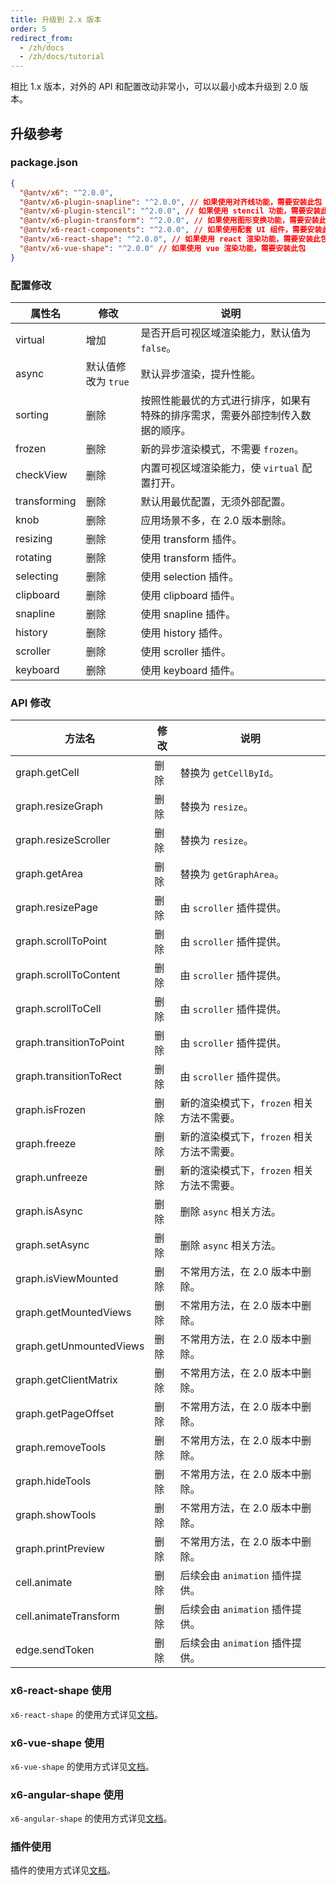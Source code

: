 ```yaml
---
title: 升级到 2.x 版本
order: 5
redirect_from:
  - /zh/docs
  - /zh/docs/tutorial
---
```


相比 1.x 版本，对外的 API 和配置改动非常小，可以以最小成本升级到 2.0 版本。

## 升级参考

### package.json

```json
{
  "@antv/x6": "^2.0.0",
  "@antv/x6-plugin-snapline": "^2.0.0", // 如果使用对齐线功能，需要安装此包
  "@antv/x6-plugin-stencil": "^2.0.0", // 如果使用 stencil 功能，需要安装此包
  "@antv/x6-plugin-transform": "^2.0.0", // 如果使用图形变换功能，需要安装此包
  "@antv/x6-react-components": "^2.0.0", // 如果使用配套 UI 组件，需要安装此包
  "@antv/x6-react-shape": "^2.0.0", // 如果使用 react 渲染功能，需要安装此包
  "@antv/x6-vue-shape": "^2.0.0" // 如果使用 vue 渲染功能，需要安装此包
}
```

### 配置修改

| 属性名       | 修改                | 说明                                                                        |
|--------------|-------------------|---------------------------------------------------------------------------|
| virtual      | 增加                | 是否开启可视区域渲染能力，默认值为 `false`。                                  |
| async        | 默认值修改为 `true` | 默认异步渲染，提升性能。                                                      |
| sorting      | 删除                | 按照性能最优的方式进行排序，如果有特殊的排序需求，需要外部控制传入数据的顺序。 |
| frozen       | 删除                | 新的异步渲染模式，不需要 `frozen`。                                           |
| checkView    | 删除                | 内置可视区域渲染能力，使 `virtual` 配置打开。                                 |
| transforming | 删除                | 默认用最优配置，无须外部配置。                                                |
| knob         | 删除                | 应用场景不多，在 2.0 版本删除。                                               |
| resizing     | 删除                | 使用 transform 插件。                                                        |
| rotating     | 删除                | 使用 transform 插件。                                                        |
| selecting    | 删除                | 使用 selection 插件。                                                        |
| clipboard    | 删除                | 使用 clipboard 插件。                                                        |
| snapline     | 删除                | 使用 snapline 插件。                                                         |
| history      | 删除                | 使用 history 插件。                                                          |
| scroller     | 删除                | 使用 scroller 插件。                                                         |
| keyboard     | 删除                | 使用 keyboard 插件。                                                         |

### API 修改

| 方法名                  | 修改 | 说明                                    |
|-------------------------|----|---------------------------------------|
| graph.getCell           | 删除 | 替换为 `getCellById`。                   |
| graph.resizeGraph       | 删除 | 替换为 `resize`。                        |
| graph.resizeScroller    | 删除 | 替换为 `resize`。                        |
| graph.getArea           | 删除 | 替换为 `getGraphArea`。                  |
| graph.resizePage        | 删除 | 由 `scroller` 插件提供。                 |
| graph.scrollToPoint     | 删除 | 由 `scroller` 插件提供。                 |
| graph.scrollToContent   | 删除 | 由 `scroller` 插件提供。                 |
| graph.scrollToCell      | 删除 | 由 `scroller` 插件提供。                 |
| graph.transitionToPoint | 删除 | 由 `scroller` 插件提供。                 |
| graph.transitionToRect  | 删除 | 由 `scroller` 插件提供。                 |
| graph.isFrozen          | 删除 | 新的渲染模式下，`frozen` 相关方法不需要。 |
| graph.freeze            | 删除 | 新的渲染模式下，`frozen` 相关方法不需要。 |
| graph.unfreeze          | 删除 | 新的渲染模式下，`frozen` 相关方法不需要。 |
| graph.isAsync           | 删除 | 删除 `async` 相关方法。                  |
| graph.setAsync          | 删除 | 删除 `async` 相关方法。                  |
| graph.isViewMounted     | 删除 | 不常用方法，在 2.0 版本中删除。           |
| graph.getMountedViews   | 删除 | 不常用方法，在 2.0 版本中删除。           |
| graph.getUnmountedViews | 删除 | 不常用方法，在 2.0 版本中删除。           |
| graph.getClientMatrix   | 删除 | 不常用方法，在 2.0 版本中删除。           |
| graph.getPageOffset     | 删除 | 不常用方法，在 2.0 版本中删除。           |
| graph.removeTools       | 删除 | 不常用方法，在 2.0 版本中删除。           |
| graph.hideTools         | 删除 | 不常用方法，在 2.0 版本中删除。           |
| graph.showTools         | 删除 | 不常用方法，在 2.0 版本中删除。           |
| graph.printPreview      | 删除 | 不常用方法，在 2.0 版本中删除。           |
| cell.animate            | 删除 | 后续会由 `animation` 插件提供。          |
| cell.animateTransform   | 删除 | 后续会由 `animation` 插件提供。          |
| edge.sendToken          | 删除 | 后续会由 `animation` 插件提供。          |

### x6-react-shape 使用

`x6-react-shape` 的使用方式详见[文档](/tutorial/intermediate/react)。

### x6-vue-shape 使用

`x6-vue-shape` 的使用方式详见[文档](/tutorial/intermediate/vue)。

### x6-angular-shape 使用

`x6-angular-shape` 的使用方式详见[文档](/tutorial/intermediate/angular)。

### 插件使用

插件的使用方式详见[文档](/tutorial/plugins/transform)。
